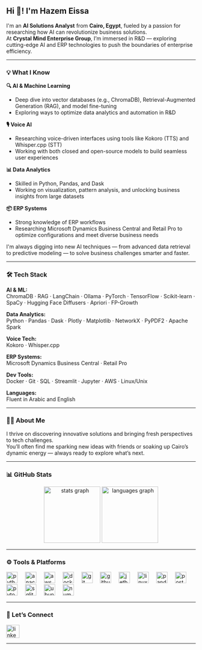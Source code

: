 <h2 align="left">Hi 👋! I'm Hazem Eissa</h2>

I'm an **AI Solutions Analyst** from **Cairo, Egypt**, fueled by a passion for researching how AI can revolutionize business solutions.  
At **Crystal Mind Enterprise Group**, I’m immersed in R&D — exploring cutting-edge AI and ERP technologies to push the boundaries of enterprise efficiency.

---

### 💡 What I Know

**🔍 AI & Machine Learning**  
- Deep dive into vector databases (e.g., ChromaDB), Retrieval-Augmented Generation (RAG), and model fine-tuning  
- Exploring ways to optimize data analytics and automation in R&D

**🎙️ Voice AI**  
- Researching voice-driven interfaces using tools like Kokoro (TTS) and Whisper.cpp (STT)  
- Working with both closed and open-source models to build seamless user experiences

**📊 Data Analytics**  
- Skilled in Python, Pandas, and Dask  
- Working on visualization, pattern analysis, and unlocking business insights from large datasets

**📦 ERP Systems**  
- Strong knowledge of ERP workflows  
- Researching Microsoft Dynamics Business Central and Retail Pro to optimize configurations and meet diverse business needs

I'm always digging into new AI techniques — from advanced data retrieval to predictive modeling — to solve business challenges smarter and faster.

---

### 🛠️ Tech Stack

**AI & ML:**  
ChromaDB · RAG · LangChain · Ollama · PyTorch · TensorFlow · Scikit-learn · SpaCy · Hugging Face Diffusers · Apriori · FP-Growth

**Data Analytics:**  
Python · Pandas · Dask · Plotly · Matplotlib · NetworkX · PyPDF2 · Apache Spark

**Voice Tech:**  
Kokoro · Whisper.cpp

**ERP Systems:**  
Microsoft Dynamics Business Central · Retail Pro

**Dev Tools:**  
Docker · Git · SQL · Streamlit · Jupyter · AWS · Linux/Unix

**Languages:**  
Fluent in Arabic and English

---

### 👨‍💻 About Me

I thrive on discovering innovative solutions and bringing fresh perspectives to tech challenges.  
You’ll often find me sparking new ideas with friends or soaking up Cairo’s dynamic energy — always ready to explore what’s next.

---

### 📊 GitHub Stats

<div align="center">
  <img src="https://github-readme-stats.vercel.app/api?username=hazemeissa1&hide_title=false&hide_rank=false&show_icons=true&include_all_commits=true&count_private=true&disable_animations=false&theme=dracula&locale=en&hide_border=false" height="150" alt="stats graph"  />
  <img src="https://github-readme-stats.vercel.app/api/top-langs?username=hazemeissa1&locale=en&hide_title=false&layout=compact&card_width=320&langs_count=5&theme=dracula&hide_border=false" height="150" alt="languages graph"  />
</div>

---

### ⚙️ Tools & Platforms

<div align="left">
  <img src="https://cdn.jsdelivr.net/gh/devicons/devicon/icons/python/python-original.svg" height="30" alt="python" />
  <img width="12" />
  <img src="https://cdn.jsdelivr.net/gh/devicons/devicon/icons/anaconda/anaconda-original.svg" height="30" alt="anaconda" />
  <img width="12" />
  <img src="https://cdn.jsdelivr.net/gh/devicons/devicon/icons/amazonwebservices/amazonwebservices-line-wordmark.svg" height="30" alt="aws" />
  <img width="12" />
  <img src="https://cdn.jsdelivr.net/gh/devicons/devicon/icons/docker/docker-original.svg" height="30" alt="docker" />
  <img width="12" />
  <img src="https://cdn.jsdelivr.net/gh/devicons/devicon/icons/git/git-original.svg" height="30" alt="git" />
  <img width="12" />
  <img src="https://cdn.jsdelivr.net/gh/devicons/devicon/icons/github/github-original.svg" height="30" alt="github" />
  <img width="12" />
  <img src="https://cdn.jsdelivr.net/gh/devicons/devicon/icons/jetbrains/jetbrains-original.svg" height="30" alt="jetbrains" />
  <img width="12" />
  <img src="https://cdn.jsdelivr.net/gh/devicons/devicon/icons/linux/linux-original.svg" height="30" alt="linux" />
  <img width="12" />
  <img src="https://cdn.jsdelivr.net/gh/devicons/devicon/icons/pandas/pandas-original.svg" height="30" alt="pandas" />
  <img width="12" />
  <img src="https://cdn.jsdelivr.net/gh/devicons/devicon/icons/postgresql/postgresql-original.svg" height="30" alt="postgresql" />
  <img width="12" />
  <img src="https://cdn.jsdelivr.net/gh/devicons/devicon/icons/pytorch/pytorch-original.svg" height="30" alt="pytorch" />
  <img width="12" />
  <img src="https://cdn.jsdelivr.net/gh/devicons/devicon/icons/sqlite/sqlite-original.svg" height="30" alt="sqlite" />
  <img width="12" />
  <img src="https://cdn.jsdelivr.net/gh/devicons/devicon/icons/ubuntu/ubuntu-plain.svg" height="30" alt="ubuntu" />
  <img width="12" />
  <img src="https://cdn.simpleicons.org/numpy/013243" height="30" alt="numpy" />
</div>

---

### 🔗 Let’s Connect

<a href="https://www.linkedin.com/in/hazemeissa/" target="_blank">
  <img src="https://img.shields.io/static/v1?message=LinkedIn&logo=linkedin&label=&color=0077B5&logoColor=white&labelColor=&style=for-the-badge" height="35" alt="linkedin logo" />
</a>

---


